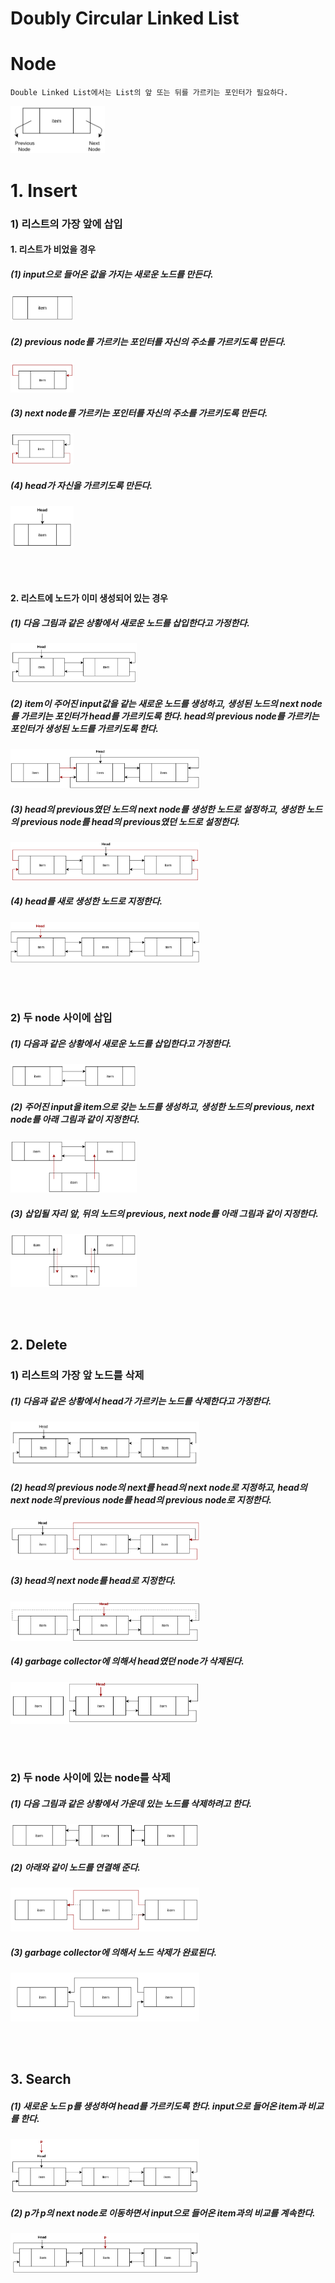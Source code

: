 Doubly Circular Linked List
=============

# Node
    Double Linked List에서는 List의 앞 또는 뒤를 가르키는 포인터가 필요하다. 
  
  <img src = "./img/node.png" width="30%">

# 1. Insert
### 1) 리스트의 가장 앞에 삽입
#### 1. 리스트가 비었을 경우

##### (1) input으로 들어온 값을 가지는 새로운 노드를 만든다.
<img src = "./img/i_0.png" width="20%">

##### (2) previous node를 가르키는 포인터를 자신의 주소를 가르키도록 만든다.
<img src = "./img/i_2.png" width="20%">

##### (3) next node를 가르키는 포인터를 자신의 주소를 가르키도록 만든다.
<img src = "./img/i_3.png" width="20%">

##### (4) head가 자신을 가르키도록 만든다.
<img src = "./img/i_1.png" width="20%">

<br> </br>

#### 2. 리스트에 노드가 이미 생성되어 있는 경우

##### (1) 다음 그림과 같은 상황에서 새로운 노드를 삽입한다고 가정한다.
<img src = "./img/i_4.png" width="40%">

##### (2) item이 주어진 input값을 같는 새로운 노드를 생성하고, 생성된 노드의 next node를 가르키는 포인터가 head를 가르키도록 한다. head의 previous node를 가르키는 포인터가 생성된 노드를 가르키도록 한다.
<img src = "./img/i_5.png" width="60%">

##### (3) head의 previous였던 노드의 next node를 생성한 노드로 설정하고, 생성한 노드의 previous node를 head의 previous였던 노드로 설정한다.
<img src = "./img/i_6.png" width="60%">

##### (4) head를 새로 생성한 노드로 지정한다.
<img src = "./img/i_7.png" width="60%">

<br> </br>

### 2) 두 node 사이에 삽입

##### (1) 다음과 같은 상황에서 새로운 노드를 삽입한다고 가정한다.
<img src = "./img/i_8.png" width="40%">

##### (2) 주어진 input을 item으로 갖는 노드를 생성하고, 생성한 노드의 previous, next node를 아래 그림과 같이 지정한다.
<img src = "./img/i_9.png" width="40%">

##### (3) 삽입될 자리 앞, 뒤의 노드의 previous, next node를 아래 그림과 같이 지정한다.
<img src = "./img/i_10.png" width="40%">

<br> </br>

## 2. Delete
### 1) 리스트의 가장 앞 노드를 삭제

##### (1) 다음과 같은 상황에서 head가 가르키는 노드를 삭제한다고 가정한다.
<img src = "./img/d_1.png" width="60%">

##### (2) head의 previous node의 next를 head의 next node로 지정하고, head의 next node의 previous node를 head의 previous node로 지정한다.
<img src = "./img/d_2.png" width="60%">

##### (3) head의 next node를 head로 지정한다.
<img src = "./img/d_3.png" width="60%">

##### (4) garbage collector에 의해서 head였던 node가 삭제된다.
<img src = "./img/d_4.png" width="60%">

<br> </br>

### 2) 두 node 사이에 있는 node를 삭제

##### (1) 다음 그림과 같은 상황에서 가운데 있는 노드를 삭제하려고 한다.
<img src = "./img/d_5.png" width="60%">

##### (2) 아래와 같이 노드를 연결해 준다.
<img src = "./img/d_6.png" width="60%">

##### (3) garbage collector에 의해서 노드 삭제가 완료된다.
<img src = "./img/d_7.png" width="60%">

<br> </br>

## 3. Search

##### (1) 새로운 노드 p를 생성하여 head를 가르키도록 한다. input으로 들어온 item과 비교를 한다.
<img src = "./img/s_1.png" width="60%">

##### (2) p가 p의 next node로 이동하면서 input으로 들어온 item과의 비교를 계속한다.
<img src = "./img/s_2.png" width="60%">
